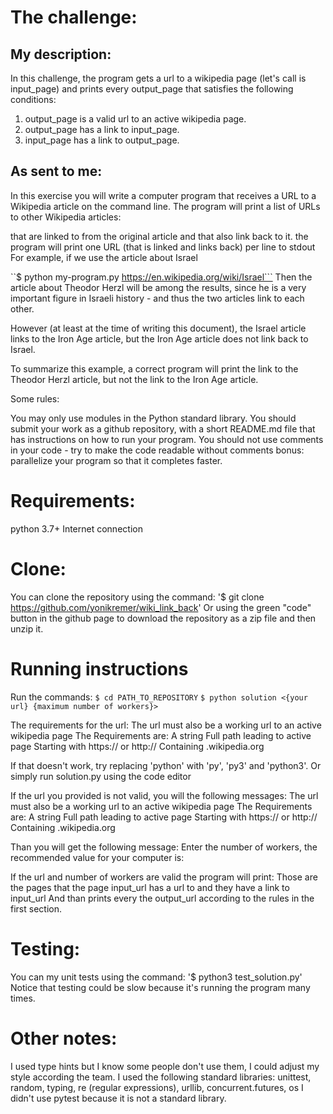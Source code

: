 # The challenge:

## My description:
In this challenge, the program gets a url to a wikipedia page (let's call is input_page) 
and prints every output_page that satisfies the following conditions:
1. output_page is a valid url to an active wikipedia page.
2. output_page has a link to input_page.
3. input_page has a link to output_page.

## As sent to me:
In this exercise you will write a computer program that receives a URL to a Wikipedia article on the command line. The program will print a list of URLs to other Wikipedia articles:

that are linked to from the original article
and that also link back to it.
the program will print one URL (that is linked and links back) per line to stdout
For example, if we use the article about Israel

``$ python my-program.py https://en.wikipedia.org/wiki/Israel```
Then the article about Theodor Herzl will be among the results, since he is a very important figure in Israeli history - and thus the two articles link to each other.

However (at least at the time of writing this document), the Israel article links to the Iron Age article, but the Iron Age article does not link back to Israel.

To summarize this example, a correct program will print the link to the Theodor Herzl article, but not the link to the Iron Age article.

Some rules:

You may only use modules in the Python standard library.
You should submit your work as a github repository, with a short README.md file that has instructions on how to run your program.
You should not use comments in your code - try to make the code readable without comments
bonus: parallelize your program so that it completes faster.

# Requirements: 
python 3.7+
Internet connection 

# Clone:
You can clone the repository using the command:
'$ git clone https://github.com/yonikremer/wiki_link_back'
Or using the green "code" button in the github page to download the repository as a zip file and then unzip it.

# Running instructions
Run the commands:
```$ cd PATH_TO_REPOSITORY```
```$ python solution <{your url} {maximum number of workers}>```

The requirements for the url:
The url must also be a working url to an active wikipedia page
The Requirements are:
A string
Full path leading to active page
Starting with https:// or http://
Containing .wikipedia.org

If that doesn't work, try replacing 'python' with 'py', 'py3' and 'python3'.
Or simply run solution.py using the code editor

If the url you provided is not valid, you will the following messages: 
The url must also be a working url to an active wikipedia page
The Requirements are:
A string
Full path leading to active page
Starting with https:// or http://
Containing .wikipedia.org

Than you will get the following message:
Enter the number of workers,
the recommended value for your computer is:

If the url and number of workers are valid the program will print:
Those are the pages that the page input_url has a url to and they have a link to input_url
And than prints every the output_url according to the rules in the first section.

# Testing:
You can my unit tests using the command:
'$ python3 test_solution.py'
Notice that testing could be slow because it's running the program many times.

# Other notes:
I used type hints but I know some people don't use them, I could adjust my style according the team.
I used the following standard libraries:
unittest, random, typing, re (regular expressions), urllib, concurrent.futures, os
I didn't use pytest because it is not a standard library.